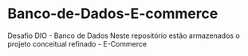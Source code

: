 # Banco-de-Dados-E-commerce
Desafio DIO - Banco de Dados
Neste repositório estão armazenados o projeto conceitual refinado - E-Commerce
